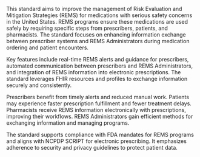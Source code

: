 This standard aims to improve the management of Risk Evaluation and Mitigation Strategies (REMS) for medications with serious safety concerns in the United States. REMS programs ensure these medications are used safely by requiring specific steps from prescribers, patients, and pharmacists. The standard focuses on enhancing information exchange between prescriber systems and REMS Administrators during medication ordering and patient encounters.

Key features include real-time REMS alerts and guidance for prescribers, automated communication between prescribers and REMS Administrators, and integration of REMS information into electronic prescriptions. The standard leverages FHIR resources and profiles to exchange information securely and consistently.

Prescribers benefit from timely alerts and reduced manual work. Patients may experience faster prescription fulfillment and fewer treatment delays. Pharmacists receive REMS information electronically with prescriptions, improving their workflows. REMS Administrators gain efficient methods for exchanging information and managing programs.

The standard supports compliance with FDA mandates for REMS programs and aligns with NCPDP SCRIPT for electronic prescribing. It emphasizes adherence to security and privacy guidelines to protect patient data.